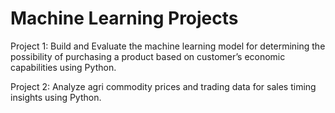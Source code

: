 # Machine Learning Projects

Project 1: Build and Evaluate the machine learning model for determining the possibility of purchasing a product based on customer’s economic capabilities using Python.

Project 2:  Analyze agri commodity prices and trading data for sales timing insights using Python.

